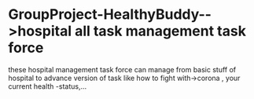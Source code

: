 # GroupProject-HealthyBuddy-->hospital all task management task force
these hospital management task force can manage from basic stuff of hospital to advance version of task like 
how to fight with->corona ,
your current health -status,...

